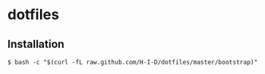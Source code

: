 # dotfiles
## Installation
```
$ bash -c "$(curl -fL raw.github.com/H-I-D/dotfiles/master/bootstrap)"
```


